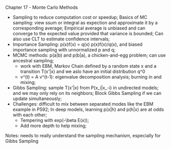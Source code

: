 Chapter 17 - Monte Carlo Methods
- Sampling to reduce computation cost or speedup; Basics of MC sampling: view ssum or integral as expection and approximate it by a corresponding average; Empirical average is unbiased and can converge to the expected value provided that variance is bounded; Can also use CLT to estimate confidence intervals;
- Importance Sampling: p(x)f(x) = q(x) p(x)f(x)/q(x), and biased importance sampling with unnormalized p and q;
- MCMC methods: p(a|b) and p(b|a), a chicken-and-egg problem; can use ancestral sampling; 
  - work with EBM, Markov Chain defined by a random state x and a transition T(x'|x) and we aslo have an initial distribution q^0
  - v^(t) = A v^(t-1): eigenvalue decomposition analysis; burning in and mixing; 
- Gibbs Sampling: sample T(x'|x) from P(x_i|x_-i) in undirected models; and we may only rely on its neighbors; Block Gibbs Sampling if we can update simultaneously;
- Challenges: difficult to mix between separated modes like the EBM example in P592; In deep models, learning p(x|h) and p(h|x) are at odds with each other;
  - Tempering with exp(-\beta E(x));
  - Add more depth to help mixing;
  
Notes: needs to really understand the sampling mechanism, especially for Gibbs Sampling
